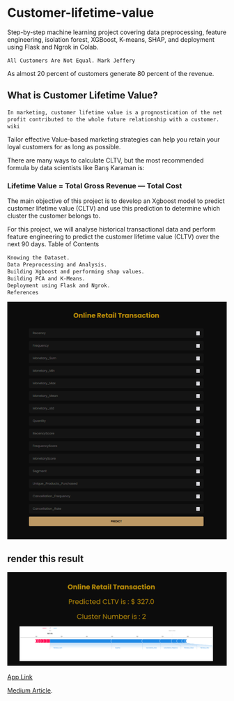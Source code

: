 # Customer-lifetime-value
Step-by-step machine learning project covering data preprocessing, feature engineering, isolation forest, XGBoost, K-means, SHAP, and deployment using Flask and Ngrok in Colab.

    All Customers Are Not Equal. Mark Jeffery

As almost 20 percent of customers generate 80 percent of the revenue.

## What is Customer Lifetime Value?

    In marketing, customer lifetime value is a prognostication of the net profit contributed to the whole future relationship with a customer. wiki

Tailor effective Value-based marketing strategies can help you retain your loyal customers for as long as possible.

There are many ways to calculate CLTV, but the most recommended formula by data scientists like Barış Karaman is:

### Lifetime Value = Total Gross Revenue — Total Cost

The main objective of this project is to develop an Xgboost model to predict customer lifetime value (CLTV) and use this prediction to determine which cluster the customer belongs to.

For this project, we will analyse historical transactional data and perform feature engineering to predict the customer lifetime value (CLTV) over the next 90 days.
Table of Contents

    Knowing the Dataset.
    Data Preprocessing and Analysis.
    Building Xgboost and performing shap values.
    Building PCA and K-Means.
    Deployment using Flask and Ngrok.
    References



![alt text](https://github.com/doaa450/Customer-lifetime-value/blob/main/88.PNG)


## render this result
![alt text](https://github.com/doaa450/Customer-lifetime-value/blob/main/8.PNG)


[App Link](https://76f384c1c068.ngrok-free.app/)



[Medium Article](https://medium.com/@DoaaA/end-to-end-machine-learning-project-customer-lifetime-value-prediction-and-segmentation-80fea7730cb1).




